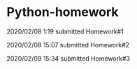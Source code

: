 # Python-homework
2020/02/08    1:19    submitted Homework#1

2020/02/08   15:07   submitted Homework#2

2020/02/09   15:34   submitted Homework#3